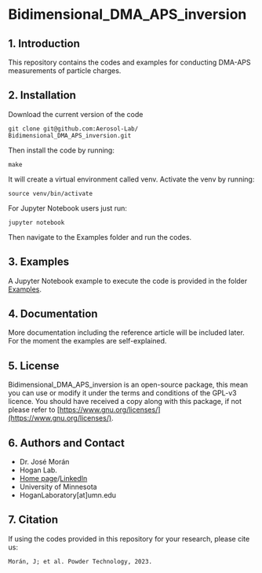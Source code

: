 # Bidimensional_DMA_APS_inversion

## 1. Introduction

This repository contains the codes and examples for conducting DMA-APS measurements of particle charges.

## 2. Installation

Download the current version of the code

    git clone git@github.com:Aerosol-Lab/ Bidimensional_DMA_APS_inversion.git
    
Then install the code by running:
	
    make
	
It will create a virtual environment called venv. Activate the venv by running:

    source venv/bin/activate

For Jupyter Notebook users just run:

    jupyter notebook

Then navigate to the Examples folder and run the codes.

## 3. Examples

A Jupyter Notebook example to execute the code is provided in the folder [Examples](https://github.com/Aerosol-Lab/Bidimensional_DMA_APS_inversion/tree/main/Examples).

## 4. Documentation

More documentation including the reference article will be included later. For the moment the examples are self-explained.

## 5. License

Bidimensional_DMA_APS_inversion is an open-source package, this mean you can use or modify it under the terms and conditions of the GPL-v3 licence. You should have received a copy along with this package, if not please refer to [https://www.gnu.org/licenses/](https://www.gnu.org/licenses/).

## 6. Authors and Contact

* Dr. José Morán
* Hogan Lab.
* [Home page](https://hoganlab.umn.edu/)/[LinkedIn](https://www.linkedin.com/in/hogan-lab-994a3a246/)
* University of Minnesota
* HoganLaboratory[at]umn.edu

## 7. Citation

If using the codes provided in this repository for your research, please cite us:

    Morán, J; et al. Powder Technology, 2023.
